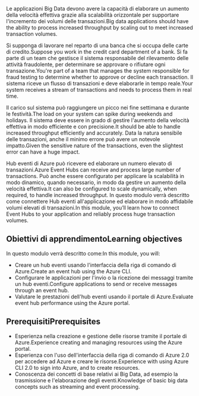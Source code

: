 <span data-ttu-id="4fe7d-101">Le applicazioni Big Data devono avere la capacità di elaborare un aumento della velocità effettiva grazie alla scalabilità orizzontale per supportare l'incremento dei volumi delle transazioni.</span><span class="sxs-lookup"><span data-stu-id="4fe7d-101">Big data applications should have the ability to process increased throughput by scaling out to meet increased transaction volumes.</span></span>

<span data-ttu-id="4fe7d-102">Si supponga di lavorare nel reparto di una banca che si occupa delle carte di credito.</span><span class="sxs-lookup"><span data-stu-id="4fe7d-102">Suppose you work in the credit card department of a bank.</span></span> <span data-ttu-id="4fe7d-103">Si fa parte di un team che gestisce il sistema responsabile del rilevamento delle attività fraudolente, per determinare se approvare o rifiutare ogni transazione.</span><span class="sxs-lookup"><span data-stu-id="4fe7d-103">You're part of a team that manages the system responsible for fraud testing to determine whether to approve or decline each transaction.</span></span> <span data-ttu-id="4fe7d-104">Il sistema riceve un flusso di transazioni e deve elaborarle in tempo reale.</span><span class="sxs-lookup"><span data-stu-id="4fe7d-104">Your system receives a stream of transactions and needs to process them in real time.</span></span>

<span data-ttu-id="4fe7d-105">Il carico sul sistema può raggiungere un picco nei fine settimana e durante le festività.</span><span class="sxs-lookup"><span data-stu-id="4fe7d-105">The load on your system can spike during weekends and holidays.</span></span> <span data-ttu-id="4fe7d-106">Il sistema deve essere in grado di gestire l'aumento della velocità effettiva in modo efficiente e con precisione.</span><span class="sxs-lookup"><span data-stu-id="4fe7d-106">It should be able to handle increased throughput efficiently and accurately.</span></span> <span data-ttu-id="4fe7d-107">Data la natura sensibile delle transazioni, anche il minimo errore può avere un notevole impatto.</span><span class="sxs-lookup"><span data-stu-id="4fe7d-107">Given the sensitive nature of the transactions, even the slightest error can have a huge impact.</span></span>

<span data-ttu-id="4fe7d-108">Hub eventi di Azure può ricevere ed elaborare un numero elevato di transazioni.</span><span class="sxs-lookup"><span data-stu-id="4fe7d-108">Azure Event Hubs can receive and process large number of transactions.</span></span> <span data-ttu-id="4fe7d-109">Può anche essere configurato per applicare la scalabilità in modo dinamico, quando necessario, in modo da gestire un aumento della velocità effettiva.</span><span class="sxs-lookup"><span data-stu-id="4fe7d-109">It can also be configured to scale dynamically, when required, to handle increased throughput.</span></span>
<span data-ttu-id="4fe7d-110">In questo modulo verrà descritto come connettere Hub eventi all'applicazione ed elaborare in modo affidabile volumi elevati di transazioni.</span><span class="sxs-lookup"><span data-stu-id="4fe7d-110">In this module, you’ll learn how to connect Event Hubs to your application and reliably process huge transaction volumes.</span></span>

## <a name="learning-objectives"></a><span data-ttu-id="4fe7d-111">Obiettivi di apprendimento</span><span class="sxs-lookup"><span data-stu-id="4fe7d-111">Learning objectives</span></span>

<span data-ttu-id="4fe7d-112">In questo modulo verrà descritto come:</span><span class="sxs-lookup"><span data-stu-id="4fe7d-112">In this module, you will:</span></span>

- <span data-ttu-id="4fe7d-113">Creare un hub eventi usando l'interfaccia della riga di comando di Azure.</span><span class="sxs-lookup"><span data-stu-id="4fe7d-113">Create an event hub using the Azure CLI.</span></span>
- <span data-ttu-id="4fe7d-114">Configurare le applicazioni per l'invio o la ricezione dei messaggi tramite un hub eventi.</span><span class="sxs-lookup"><span data-stu-id="4fe7d-114">Configure applications to send or receive messages through an event hub.</span></span>
- <span data-ttu-id="4fe7d-115">Valutare le prestazioni dell'hub eventi usando il portale di Azure.</span><span class="sxs-lookup"><span data-stu-id="4fe7d-115">Evaluate event hub performance using the Azure portal.</span></span>

## <a name="prerequisites"></a><span data-ttu-id="4fe7d-116">Prerequisiti</span><span class="sxs-lookup"><span data-stu-id="4fe7d-116">Prerequisites</span></span>

- <span data-ttu-id="4fe7d-117">Esperienza nella creazione e gestione delle risorse tramite il portale di Azure.</span><span class="sxs-lookup"><span data-stu-id="4fe7d-117">Experience creating and managing resources using the Azure portal.</span></span>
- <span data-ttu-id="4fe7d-118">Esperienza con l'uso dell'interfaccia della riga di comando di Azure 2.0 per accedere ad Azure e creare le risorse.</span><span class="sxs-lookup"><span data-stu-id="4fe7d-118">Experience with using Azure CLI 2.0 to sign into Azure, and to create resources.</span></span>
- <span data-ttu-id="4fe7d-119">Conoscenza dei concetti di base relativi ai Big Data, ad esempio la trasmissione e l'elaborazione degli eventi.</span><span class="sxs-lookup"><span data-stu-id="4fe7d-119">Knowledge of basic big data concepts such as streaming and event processing.</span></span>
